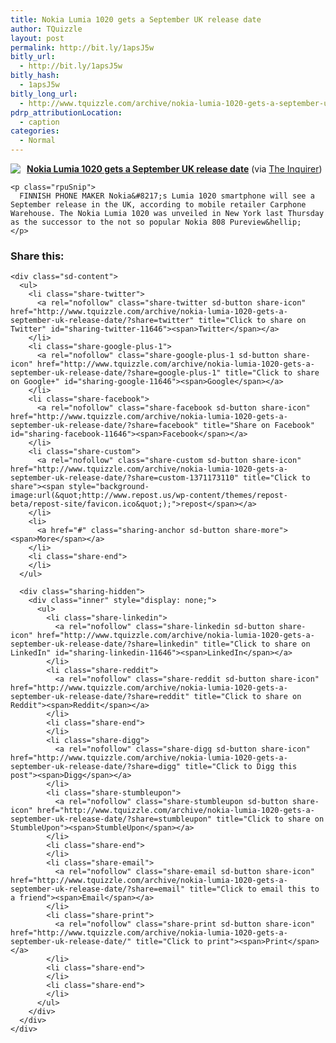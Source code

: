 ```yaml
---
title: Nokia Lumia 1020 gets a September UK release date
author: TQuizzle
layout: post
permalink: http://bit.ly/1apsJ5w
bitly_url:
  - http://bit.ly/1apsJ5w
bitly_hash:
  - 1apsJ5w
bitly_long_url:
  - http://www.tquizzle.com/archive/nokia-lumia-1020-gets-a-september-uk-release-date/
pdrp_attributionLocation:
  - caption
categories:
  - Normal
---
```

<div class="rpuEmbedCode">
  <div class="rpuArticle rpuNoTitle rpuRepost-c483c522567ce1241eba21d4cdbb47b5-top" style="margin:0;padding:0;">
    <p>
      <a rel="nofollow" target="_blank" href="http://s.tt/1HY25" class="rpuThumb" rel="norewrite"><img src="//img.1.rp-api.com/thumb/6394974" style="float:left;margin-right:10px;" /></a><a rel="nofollow" target="_blank" href="http://s.tt/1HY25" class="rpuTitle" rel="norewrite"><strong>Nokia Lumia 1020 gets a September UK release date</strong></a> (via <a rel="nofollow" target="_blank" href="http://s.tt/1HY25" class="rpuHost" rel="norewrite">The Inquirer</a>)
    </p>
    
    <p class="rpuSnip">
      FINNISH PHONE MAKER Nokia&#8217;s Lumia 1020 smartphone will see a September release in the UK, according to mobile retailer Carphone Warehouse. The Nokia Lumia 1020 was unveiled in New York last Thursday as the successor to the not so popular Nokia 808 Pureview&hellip;
    </p>
  </div>
</div>

<!-- put the "tease", "jump" or "more" break here -->

  
<hr id="system-readmore" style="display: none;" />

<!--more-->

<!--break-->

  
<hr class="at-page-break" style="display: none;" />


<div class="rpuEmbedCode">
  <div class="rpuArticle rpuRepostMain rpuRepost-c483c522567ce1241eba21d4cdbb47b5-bottom" style="display:none;">
    &nbsp;
  </div>
  
  <div style="display: none;">
    <!-- How to customize this embed: http://www.repost.us/article-preview/#!shash=c483c522567ce1241eba21d4cdbb47b5 -->
  </div>
</div>

<div class="sharedaddy sd-sharing-enabled">
  <div class="robots-nocontent sd-block sd-social sd-social-icon-text sd-sharing">
    <h3 class="sd-title">
      Share this:
    </h3>
    
    <div class="sd-content">
      <ul>
        <li class="share-twitter">
          <a rel="nofollow" class="share-twitter sd-button share-icon" href="http://www.tquizzle.com/archive/nokia-lumia-1020-gets-a-september-uk-release-date/?share=twitter" title="Click to share on Twitter" id="sharing-twitter-11646"><span>Twitter</span></a>
        </li>
        <li class="share-google-plus-1">
          <a rel="nofollow" class="share-google-plus-1 sd-button share-icon" href="http://www.tquizzle.com/archive/nokia-lumia-1020-gets-a-september-uk-release-date/?share=google-plus-1" title="Click to share on Google+" id="sharing-google-11646"><span>Google</span></a>
        </li>
        <li class="share-facebook">
          <a rel="nofollow" class="share-facebook sd-button share-icon" href="http://www.tquizzle.com/archive/nokia-lumia-1020-gets-a-september-uk-release-date/?share=facebook" title="Share on Facebook" id="sharing-facebook-11646"><span>Facebook</span></a>
        </li>
        <li class="share-custom">
          <a rel="nofollow" class="share-custom sd-button share-icon" href="http://www.tquizzle.com/archive/nokia-lumia-1020-gets-a-september-uk-release-date/?share=custom-1371173110" title="Click to share"><span style="background-image:url(&quot;http://www.repost.us/wp-content/themes/repost-beta/repost-site/favicon.ico&quot;);">repost</span></a>
        </li>
        <li>
          <a href="#" class="sharing-anchor sd-button share-more"><span>More</span></a>
        </li>
        <li class="share-end">
        </li>
      </ul>
      
      <div class="sharing-hidden">
        <div class="inner" style="display: none;">
          <ul>
            <li class="share-linkedin">
              <a rel="nofollow" class="share-linkedin sd-button share-icon" href="http://www.tquizzle.com/archive/nokia-lumia-1020-gets-a-september-uk-release-date/?share=linkedin" title="Click to share on LinkedIn" id="sharing-linkedin-11646"><span>LinkedIn</span></a>
            </li>
            <li class="share-reddit">
              <a rel="nofollow" class="share-reddit sd-button share-icon" href="http://www.tquizzle.com/archive/nokia-lumia-1020-gets-a-september-uk-release-date/?share=reddit" title="Click to share on Reddit"><span>Reddit</span></a>
            </li>
            <li class="share-end">
            </li>
            <li class="share-digg">
              <a rel="nofollow" class="share-digg sd-button share-icon" href="http://www.tquizzle.com/archive/nokia-lumia-1020-gets-a-september-uk-release-date/?share=digg" title="Click to Digg this post"><span>Digg</span></a>
            </li>
            <li class="share-stumbleupon">
              <a rel="nofollow" class="share-stumbleupon sd-button share-icon" href="http://www.tquizzle.com/archive/nokia-lumia-1020-gets-a-september-uk-release-date/?share=stumbleupon" title="Click to share on StumbleUpon"><span>StumbleUpon</span></a>
            </li>
            <li class="share-end">
            </li>
            <li class="share-email">
              <a rel="nofollow" class="share-email sd-button share-icon" href="http://www.tquizzle.com/archive/nokia-lumia-1020-gets-a-september-uk-release-date/?share=email" title="Click to email this to a friend"><span>Email</span></a>
            </li>
            <li class="share-print">
              <a rel="nofollow" class="share-print sd-button share-icon" href="http://www.tquizzle.com/archive/nokia-lumia-1020-gets-a-september-uk-release-date/" title="Click to print"><span>Print</span></a>
            </li>
            <li class="share-end">
            </li>
            <li class="share-end">
            </li>
          </ul>
        </div>
      </div>
    </div>
  </div>
</div>